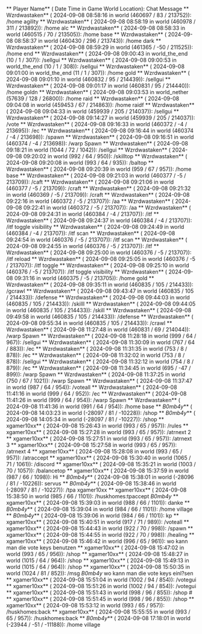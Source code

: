 ** Player Name** ( Date  Time in  Game World Location):  Chat Message
** Wzrdwastaken** ( 2024-09-08  08:58:16 in  world (460697 / 83 / 213752)): /home agility
** Wzrdwastaken** ( 2024-09-08  08:58:19 in  world (460978 / 311 / 213892)): /home alc
** Wzrdwastaken** ( 2024-09-08  08:58:33 in  world (460515 / 70 / 213505)): /home base
** Wzrdwastaken** ( 2024-09-08  08:58:37 in  world (460430 / 296 / 213743)): /home dark
** Wzrdwastaken** ( 2024-09-08  08:59:29 in  world (461365 / -50 / 211525)): /home end
** Wzrdwastaken** ( 2024-09-08  09:00:43 in  world_the_end (10 / 1 / 307)): /sellgui
** Wzrdwastaken** ( 2024-09-08  09:00:53 in  world_the_end (10 / 1 / 308)): /sellgui
** Wzrdwastaken** ( 2024-09-08  09:01:00 in  world_the_end (11 / 1 / 307)): /home gold
** Wzrdwastaken** ( 2024-09-08  09:01:10 in  world (460832 / 95 / 214439)): /sellgui
** Wzrdwastaken** ( 2024-09-08  09:01:17 in  world (460831 / 95 / 214440)): /home goldn
** Wzrdwastaken** ( 2024-09-08  09:03:53 in  world_nether (57639 / 128 / 26800)): /home raid
** Wzrdwastaken** ( 2024-09-08  09:04:08 in  world (459453 / 67 / 214863)): /home raidf
** Wzrdwastaken** ( 2024-09-08  09:04:33 in  world (459939 / 205 / 214037)): /sellgui
** Wzrdwastaken** ( 2024-09-08  09:14:27 in  world (459939 / 205 / 214037)): /vote
** Wzrdwastaken** ( 2024-09-08  09:16:33 in  world (460372 / -4 / 213695)): /ec
** Wzrdwastaken** ( 2024-09-08  09:16:44 in  world (460374 / -4 / 213698)): /spawn
** Wzrdwastaken** ( 2024-09-08  09:16:51 in  world (460374 / -4 / 213698)): /warp Spawn
** Wzrdwastaken** ( 2024-09-08  09:18:21 in  world (1044 / 72 / 1042)): /sellgui
** Wzrdwastaken** ( 2024-09-08  09:20:02 in  world (992 / 64 / 950)): /skilltop
** Wzrdwastaken** ( 2024-09-08  09:20:08 in  world (993 / 64 / 935)): /baltop
** Wzrdwastaken** ( 2024-09-08  09:20:39 in  world (959 / 67 / 957)): /home base
** Wzrdwastaken** ( 2024-09-08  09:21:03 in  world (460377 / -5 / 213709)): /caft
** Wzrdwastaken** ( 2024-09-08  09:21:06 in  world (460377 / -5 / 213709)): /craft
** Wzrdwastaken** ( 2024-09-08  09:21:32 in  world (460369 / -5 / 213709)): /craft
** Wzrdwastaken** ( 2024-09-08  09:22:16 in  world (460372 / -5 / 213707)): /aa
** Wzrdwastaken** ( 2024-09-08  09:22:41 in  world (460372 / -5 / 213707)): /aa
** Wzrdwastaken** ( 2024-09-08  09:24:31 in  world (460384 / -4 / 213707)): /itf
** Wzrdwastaken** ( 2024-09-08  09:24:37 in  world (460384 / -4 / 213707)): /itf toggle visibility
** Wzrdwastaken** ( 2024-09-08  09:24:49 in  world (460384 / -4 / 213707)): /itf scan
** Wzrdwastaken** ( 2024-09-08  09:24:54 in  world (460376 / -5 / 213707)): /itf scan
** Wzrdwastaken** ( 2024-09-08  09:24:55 in  world (460376 / -5 / 213707)): /itf
** Wzrdwastaken** ( 2024-09-08  09:25:00 in  world (460376 / -5 / 213707)): /itf reload
** Wzrdwastaken** ( 2024-09-08  09:25:05 in  world (460376 / -5 / 213707)): /itf toggle
** Wzrdwastaken** ( 2024-09-08  09:25:10 in  world (460376 / -5 / 213707)): /itf toggle visibility
** Wzrdwastaken** ( 2024-09-08  09:31:16 in  world (460375 / -5 / 213705)): /home gold
** Wzrdwastaken** ( 2024-09-08  09:35:11 in  world (460835 / 105 / 214433)): /gcrawl
** Wzrdwastaken** ( 2024-09-08  09:43:47 in  world (460835 / 105 / 214433)): /defense
** Wzrdwastaken** ( 2024-09-08  09:44:03 in  world (460835 / 105 / 214433)): /skilll
** Wzrdwastaken** ( 2024-09-08  09:44:05 in  world (460835 / 105 / 214433)): /skill
** Wzrdwastaken** ( 2024-09-08  09:49:58 in  world (460835 / 105 / 214433)): /defense
** Wzrdwastaken** ( 2024-09-08  09:55:34 in  world (460835 / 105 / 214433)): /crawl
** Wzrdwastaken** ( 2024-09-08  11:27:48 in  world (460831 / 69 / 214044)): /warp Spawn
** Wzrdwastaken** ( 2024-09-08  11:28:18 in  world (999 / 64 / 967)): /sellgui
** Wzrdwastaken** ( 2024-09-08  11:30:09 in  world (767 / 64 / 883)): /ec
** Wzrdwastaken** ( 2024-09-08  11:31:35 in  world (753 / 8 / 878)): /ec
** Wzrdwastaken** ( 2024-09-08  11:32:02 in  world (753 / 8 / 878)): /sellgui
** Wzrdwastaken** ( 2024-09-08  11:32:12 in  world (754 / 8 / 879)): /ec
** Wzrdwastaken** ( 2024-09-08  11:34:45 in  world (695 / -47 / 899)): /warp Spawn
** Wzrdwastaken** ( 2024-09-08  11:37:25 in  world (750 / 67 / 1021)): /warp Spawn
** Wzrdwastaken** ( 2024-09-08  11:37:47 in  world (987 / 64 / 954)): /voteall
** Wzrdwastaken** ( 2024-09-08  11:41:16 in  world (999 / 64 / 952)): /ec
** Wzrdwastaken** ( 2024-09-08  11:41:26 in  world (999 / 64 / 954)): /warp Spawn
** Wzrdwastaken** ( 2024-09-08  11:41:36 in  world (991 / 64 / 954)): /home base
** _B0mb4y_** ( 2024-09-08  14:03:23 in  world (-28097 / 81 / -10228)): /shop
** _B0mb4y_** ( 2024-09-08  14:05:34 in  world (-28097 / 81 / -10227)): /shop
** xgamer10xx** ( 2024-09-08  15:26:43 in  world (993 / 65 / 957)): /rules
** xgamer10xx** ( 2024-09-08  15:27:28 in  world (993 / 65 / 957)): /atrnext 2
** xgamer10xx** ( 2024-09-08  15:27:51 in  world (993 / 65 / 957)): /atrnext 3
** xgamer10xx** ( 2024-09-08  15:27:58 in  world (993 / 65 / 957)): /atrnext 4
** xgamer10xx** ( 2024-09-08  15:28:08 in  world (993 / 65 / 957)): /atraccept
** xgamer10xx** ( 2024-09-08  15:30:40 in  world (1065 / 71 / 1061)): /discord
** xgamer10xx** ( 2024-09-08  15:35:21 in  world (1003 / 70 / 1057)): /balancetop
** xgamer10xx** ( 2024-09-08  15:37:59 in  world (987 / 66 / 1098)): Hi
** _B0mb4y_** ( 2024-09-08  15:38:01 in  world (-28096 / 81 / -10226)): servus
** _B0mb4y_** ( 2024-09-08  15:38:46 in  world (-28097 / 81 / -10227)): /tpa xgamer10xx
** xgamer10xx** ( 2024-09-08  15:38:50 in  world (985 / 66 / 1101)): /huskhomes:tpaccept _B0mb4y_
** xgamer10xx** ( 2024-09-08  15:39:03 in  world (988 / 66 / 1101)): danke
** _B0mb4y_** ( 2024-09-08  15:39:04 in  world (984 / 66 / 1101)): /home village
** _B0mb4y_** ( 2024-09-08  15:39:06 in  world (984 / 66 / 1101)): kp
** xgamer10xx** ( 2024-09-08  15:40:51 in  world (917 / 71 / 989)): /voteall
** xgamer10xx** ( 2024-09-08  15:44:43 in  world (922 / 70 / 998)): /spawn
** xgamer10xx** ( 2024-09-08  15:44:55 in  world (922 / 70 / 998)): /healing
** xgamer10xx** ( 2024-09-08  15:46:42 in  world (996 / 65 / 961)): wo kann man die vote keys benutzen
** xgamer10xx** ( 2024-09-08  15:47:02 in  world (993 / 65 / 956)): /shop
** xgamer10xx** ( 2024-09-08  15:48:27 in  world (1015 / 64 / 964)): /shop
** xgamer10xx** ( 2024-09-08  15:49:13 in  world (1015 / 64 / 964)): /shop
** xgamer10xx** ( 2024-09-08  15:50:35 in  world (1024 / 81 / 852)): /msg _B0mb4y_ wo kann man die vote keys einl?sen
** xgamer10xx** ( 2024-09-08  15:51:04 in  world (1002 / 94 / 854)): /votegui
** xgamer10xx** ( 2024-09-08  15:51:26 in  world (1002 / 94 / 854)): /votegui
** xgamer10xx** ( 2024-09-08  15:51:43 in  world (998 / 96 / 855)): /shop #
** xgamer10xx** ( 2024-09-08  15:51:45 in  world (998 / 96 / 855)): /shop
** xgamer10xx** ( 2024-09-08  15:53:12 in  world (993 / 65 / 957)): /huskhomes:back
** xgamer10xx** ( 2024-09-08  15:55:55 in  world (993 / 65 / 957)): /huskhomes:back
** _B0mb4y_** ( 2024-09-08  17:18:01 in  world (-23944 / -51 / -11188)): /home village
